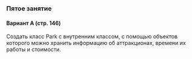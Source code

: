 ### Пятое занятие

#### Вариант A (стр. 146)

Создать класс Park с внутренним классом, с помощью объектов которого можно хранить информацию об аттракционах, времени их работы и стоимости.
